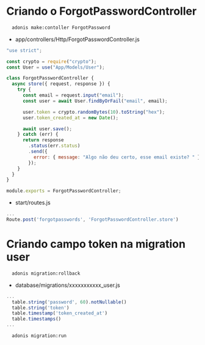 # Criando o ForgotPasswordController

```sh
  adonis make:contoller ForgotPassword
```

- app/controllers/Http/ForgotPasswordController.js

```js
"use strict";

const crypto = require("crypto");
const User = use("App/Models/User");

class ForgotPasswordController {
  async store({ request, response }) {
    try {
      const email = request.input("email");
      const user = await User.findByOrFail("email", email);

      user.token = crypto.randomBytes(10).toString("hex");
      user.token_created_at = new Date();

      await user.save();
    } catch (err) {
      return response
        .status(err.status)
        .send({
          error: { message: "Algo não deu certo, esse email existe? " }
        });
    }
  }
}

module.exports = ForgotPasswordController;
```

- start/routes.js

```js
...
Route.post('forgotpasswords', 'ForgotPasswordController.store')
```

# Criando campo token na migration user

```sh
  adonis migration:rollback
```

- database/migrations/xxxxxxxxxxx_user.js

```js
...
  table.string('password', 60).notNullable()
  table.string('token')
  table.timestamp('token_created_at')
  table.timestamps()
...
```

```sh
  adonis migration:run
```
